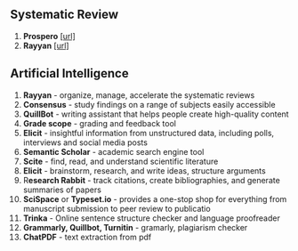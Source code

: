 ## Systematic Review
1. **Prospero** [[url]](https://www.crd.york.ac.uk/prospero/#searchadvanced)
2. **Rayyan** [[url]](rayyan.ai)

## Artificial Intelligence
1. **Rayyan** - organize, manage, accelerate the systematic reviews
2. **Consensus** - study findings on a range of subjects easily accessible
3. **QuillBot** - writing assistant that helps people create high-quality content
4. **Grade scope** - grading and feedback tool
5. **Elicit** - insightful information from unstructured data, including polls, interviews and social media posts
6. **Semantic Scholar** - academic search engine tool
7. **Scite** - find, read, and understand scientific literature
8. **Elicit** -  brainstorm, research, and write ideas, structure arguments
9. R**esearch Rabbit** -  track citations, create bibliographies, and generate summaries of papers
10. **SciSpace** or **Typeset.io** - provides a one-stop shop for everything from manuscript submission to peer review to publicatio
11. **Trinka** - Online sentence structure checker and language proofreader
12. **Grammarly, Quillbot, Turnitin** - gramarly, plagiarism checker
13. **ChatPDF** - text extraction from pdf
